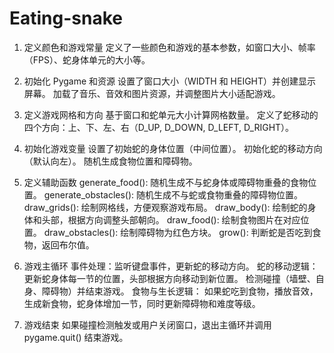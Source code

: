 # Eating-snake
1. 定义颜色和游戏常量
定义了一些颜色和游戏的基本参数，如窗口大小、帧率（FPS）、蛇身体单元的大小等。

2. 初始化 Pygame 和资源
设置了窗口大小（WIDTH 和 HEIGHT）并创建显示屏幕。
加载了音乐、音效和图片资源，并调整图片大小适配游戏。

3. 定义游戏网格和方向
基于窗口和蛇单元大小计算网格数量。
定义了蛇移动的四个方向：上、下、左、右（D_UP, D_DOWN, D_LEFT, D_RIGHT）。

4. 初始化游戏变量
设置了初始蛇的身体位置（中间位置）。
初始化蛇的移动方向（默认向左）。
随机生成食物位置和障碍物。

5. 定义辅助函数
generate_food(): 随机生成不与蛇身体或障碍物重叠的食物位置。
generate_obstacles(): 随机生成不与蛇或食物重叠的障碍物位置。
draw_grids(): 绘制网格线，方便观察游戏布局。
draw_body(): 绘制蛇的身体和头部，根据方向调整头部朝向。
draw_food(): 绘制食物图片在对应位置。
draw_obstacles(): 绘制障碍物为红色方块。
grow(): 判断蛇是否吃到食物，返回布尔值。

6. 游戏主循环
事件处理：监听键盘事件，更新蛇的移动方向。
蛇的移动逻辑：
更新蛇身体每一节的位置，头部根据方向移动到新位置。
检测碰撞（墙壁、自身、障碍物）并结束游戏。
食物与生长逻辑：
如果蛇吃到食物，播放音效，生成新食物，蛇身体增加一节，同时更新障碍物和难度等级。

7. 游戏结束
如果碰撞检测触发或用户关闭窗口，退出主循环并调用 pygame.quit() 结束游戏。
